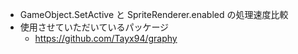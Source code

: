 * GameObject.SetActive と SpriteRenderer.enabled の処理速度比較
* 使用させていただいているパッケージ
  * https://github.com/Tayx94/graphy